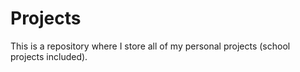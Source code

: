 # Projects
This is a repository where I store all of my personal projects (school projects included).
